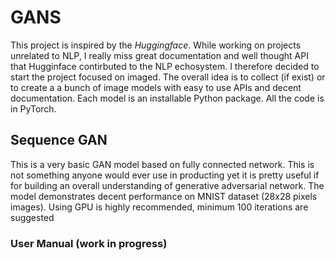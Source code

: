 # GANS
This project is inspired by the *Huggingface*. While working on projects unrelated to NLP, I really miss great documentation and well thought API that Hugginface contirbuted to the NLP echosystem. I therefore decided to start the project focused on imaged. The overall idea is to collect (if exist) or to create a a bunch of image models with easy to use APIs and decent documentation.  Each model is an installable Python package.  All the code is in PyTorch.  
## Sequence GAN
This is a very basic GAN model based on fully connected network.  This is not something anyone would ever use in producting yet it is pretty useful if for building an overall understanding of generative adversarial network.  The model demonstrates decent performance on MNIST dataset (28x28 pixels images). Using GPU is highly recommended, minimum 100 iterations are suggested
### User Manual (work in progress)
